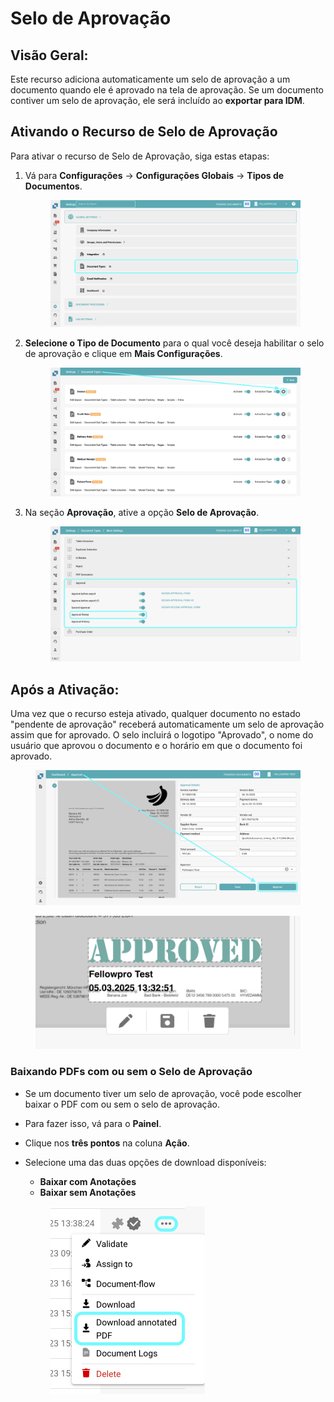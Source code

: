# Selo de Aprovação

## **Visão Geral:**

Este recurso adiciona automaticamente um selo de aprovação a um documento quando ele é aprovado na tela de aprovação. Se um documento contiver um selo de aprovação, ele será incluído ao **exportar para IDM**.

## Ativando o Recurso de Selo de Aprovação

Para ativar o recurso de Selo de Aprovação, siga estas etapas:

1.  Vá para **Configurações** → **Configurações Globais** → **Tipos de Documentos**.

    <figure><img src="../../../../../.gitbook/assets/ApprovalStamp_1.png" alt=""><figcaption></figcaption></figure>
2.  **Selecione o Tipo de Documento** para o qual você deseja habilitar o selo de aprovação e clique em **Mais Configurações**.

    <figure><img src="../../../../../.gitbook/assets/ApprovalStamp_2.png" alt=""><figcaption></figcaption></figure>
3.  Na seção **Aprovação**, ative a opção **Selo de Aprovação**.

    <figure><img src="../../../../../.gitbook/assets/ApprovalStamp_3.png" alt=""><figcaption></figcaption></figure>

## Após a Ativação:

Uma vez que o recurso esteja ativado, qualquer documento no estado "pendente de aprovação" receberá automaticamente um selo de aprovação assim que for aprovado. O selo incluirá o logotipo "Aprovado", o nome do usuário que aprovou o documento e o horário em que o documento foi aprovado.

<figure><img src="../../../../../.gitbook/assets/ApprovalStamp_4.png" alt=""><figcaption></figcaption></figure>

<figure><img src="../../../../../.gitbook/assets/ApprovalStamp_5.png" alt=""><figcaption></figcaption></figure>

### Baixando PDFs com ou sem o **Selo de Aprovação** <a href="#id-4.-downloading-pdfs-with-or-without-annotations" id="id-4.-downloading-pdfs-with-or-without-annotations"></a>

* Se um documento tiver um selo de aprovação, você pode escolher baixar o PDF com ou sem o selo de aprovação.
* Para fazer isso, vá para o **Painel**.
* Clique nos **três pontos** na coluna **Ação**.
*   Selecione uma das duas opções de download disponíveis:

    * **Baixar com Anotações**
    * **Baixar sem Anotações**

    <figure><img src="../../../../../.gitbook/assets/ApprovalStamp_6.png" alt="" width="247"><figcaption></figcaption></figure>
